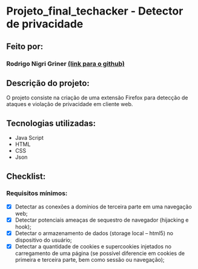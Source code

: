 # Projeto_final_techacker - Detector de privacidade

## Feito por:
### Rodrigo Nigri Griner [(link para o github)](https://github.com/rodrigonigri)

## Descrição do projeto:
O projeto consiste na criação de uma extensão Firefox para detecção de ataques e violação de privacidade em cliente web.

## Tecnologias utilizadas:
- Java Script
- HTML
- CSS
- Json

## Checklist:
### Requisitos mínimos:
- [x] Detectar as conexões a domínios de terceira parte em uma navegação web;
- [x] Detectar potenciais ameaças de sequestro de navegador (hijacking e hook);
- [x] Detectar o armazenamento de dados (storage local – html5) no dispositivo do usuário;
- [x] Detectar a quantidade de cookies e supercookies injetados no carregamento de uma página (se possível diferencie em cookies de primeira e terceira parte, bem como sessão ou navegação);
